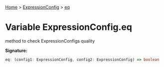 [Home](../../../index.md) &gt; [ExpressionConfig](../../expressionconfig.md) &gt; [eq](./eq.md)

# Variable ExpressionConfig.eq

method to check ExpressionConfigs quality

<b>Signature:</b>

```typescript
eq: (config1: ExpressionConfig, config2: ExpressionConfig) => boolean
```
